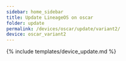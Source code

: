 ```yaml
---
sidebar: home_sidebar
title: Update LineageOS on oscar
folder: update
permalink: /devices/oscar/update/variant2/
device: oscar_variant2
---
```

{% include templates/device_update.md %}
